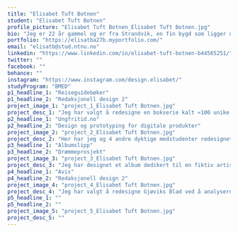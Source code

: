 ```yaml
---
title: "Elisabet Tuft Botnen"
student: "Elisabet Tuft Botnen"
profile_picture: "Elisabet Tuft Botnen_Elisabet Tuft Botnen.jpg"
bio: "Jeg er 22 år gammel og er fra Strandvik, en fin bygd som ligger utenfor Bergen. Som person trives jeg veldig godt i selskap med andre og jobbe i team, men er også produktiv alene. Jeg har også en sterk lidenskap for å skape visuelt estetiske og helhetlige design ved hjelp av tegning og grafisk design. Noe jeg setter stor pris på ved å studere er muligheten til å stadig lære nye ting og utvikle meg selv. Jeg får stor mestringsfølelse når jeg klarer å overvinne utfordringer og oppnå de målene jeg har satt meg."
portfolio: "https://elisatba27b.myportfolio.com/"
email: "elisatb@stud.ntnu.no"
linkedin: "https://www.linkedin.com/in/elisabet-tuft-botnen-b44565251/"
twitter: ""
facebook: ""
behance: ""
instagram: "https://www.instagram.com/design.elisabet/"
studyProgram: "BMED"
p1_headline_1: "Reiseguidebøker"
p1_headline_2: "Redaksjonell design 2"
project_image_1: "project_1_Elisabet Tuft Botnen.jpg"
project_desc_1: "Jeg har valgt å redesigne en bokserie kalt «100 unike opplevelser» med byene Roma, Oslo og New York. Jeg ønsket å lage bøker som man kan ha stående i hylla, gi som gave eller kjøpe som suvenir. De skal være fine og elegante. Jeg skisset først på smussomslag, deretter perm, og til slutt forsats og baksats. Jeg lagde egne illustrasjoner på Photoshop, og jobbet mye med kjennetegnene til de ulike byene. Her ser man framsiden på smuss-omslag og bindet for den ene boken jeg lagde."
p2_headline_1: "Ungfritid.no"
p2_headline_2: "Design og prototyping for digitale produkter"
project_image_2: "project_2_Elisabet Tuft Botnen.jpg"
project_desc_2: "Her har jeg og 4 andre dyktige medstudenter redesignet ungfritid.no. Vi ønsket å få fram en lekenhet og ungdommelig utseende. Før dette resultatet gikk vi gjennom intervju, sortering av info, skissing og testing. Gjennom arbeidet tenkte vi mye på WCAG og passet på at nettsiden skulle funke for alle. Her ser man to ulike sider fra nettsiden."
p3_headline_1: "Albumslipp"
p3_headline_2: "Drømmeprosjekt"
project_image_3: "project_3_Elisabet Tuft Botnen.jpg"
project_desc_3: "Jeg har designet et album dedikert til en fiktiv artist ved navn Kristoff Hansen, som er en gitarist og vokalist som nylig har startet sin solokarriere. Albumets musikkstil er inspirert av Postgirobyggets sommer- og nashsanger, og dette er visuelt reflektert gjennom designet. Jeg har lagt vekt på å gjøre albumet visuelt tiltalende slik at det vil skille seg ut og fange oppmerksomheten til kunder som ser det i butikkhyllen. Her ser man framsiden av album-coveret."
p4_headline_1: "Avis"
p4_headline_2: "Redaksjonell design 2"
project_image_4: "project_4_Elisabet Tuft Botnen.jpg"
project_desc_4: "Jeg har valgt å redesigne Gjøviks Blad ved å analysere deres tidligere aviser og hente inspirasjon fra andre aviser med vellykkede og fungerende oppsett. Jeg eksperimenterte med ulike tilnærminger for å løse oppsettet av elementene og til slutt kom jeg frem til en fungerende løsning. Resultatet var en forbedret luftighet, bedre oppdeling og flyt i oppslagene. Her ser man litt av to av oppslagene."
p5_headline_1: ""
p5_headline_2: ""
project_image_5: "project_5_Elisabet Tuft Botnen.jpg"
project_desc_5: ""
---
```


